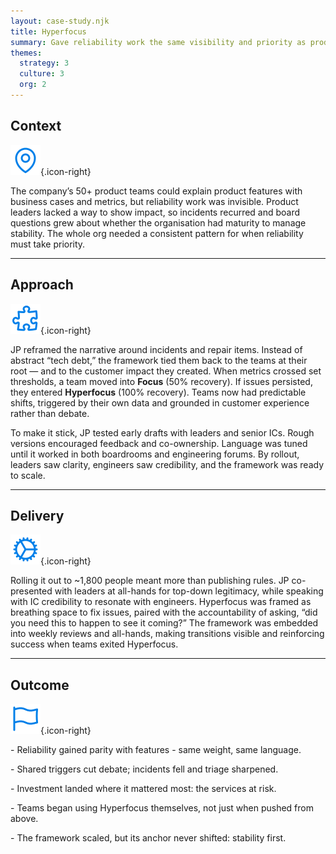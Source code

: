 ```yaml
---
layout: case-study.njk
title: Hyperfocus
summary: Gave reliability work the same visibility and priority as product features, ending the cycle of recurring incidents across 50+ product teams. 
themes:
  strategy: 3
  culture: 3
  org: 2
---
```


## Context

![Context](/assets/context.svg){.icon-right}

The company’s  50+ product teams could explain product features with business cases and metrics, but reliability work was invisible. Product leaders lacked a way to show impact, so incidents recurred and board questions grew about whether the organisation had maturity to manage stability. The whole org needed a consistent pattern for when reliability must take priority.

---

## Approach

![Approach](/assets/approach.svg){.icon-right}

JP reframed the narrative around incidents and repair items. Instead of abstract “tech debt,” the framework tied them back to the teams at their root — and to the customer impact they created. When metrics crossed set thresholds, a team moved into **Focus** (50% recovery). If issues persisted, they entered **Hyperfocus** (100% recovery). Teams now had predictable shifts, triggered by their own data and grounded in customer experience rather than debate.

To make it stick, JP tested early drafts with leaders and senior ICs. Rough versions encouraged feedback and co-ownership. Language was tuned until it worked in both boardrooms and engineering forums. By rollout, leaders saw clarity, engineers saw credibility, and the framework was ready to scale.

---

## Delivery

![Delivery](/assets/delivery.svg){.icon-right}

Rolling it out to ~1,800 people meant more than publishing rules. JP co-presented with leaders at all-hands for top-down legitimacy, while speaking with IC credibility to resonate with engineers. Hyperfocus was framed as breathing space to fix issues, paired with the accountability of asking, “did you need this to happen to see it coming?” The framework was embedded into weekly reviews and all-hands, making transitions visible and reinforcing success when teams exited Hyperfocus.

---

## Outcome

![Delivery](/assets/outcome.svg){.icon-right}

\- Reliability gained parity with features - same weight, same language.

\- Shared triggers cut debate; incidents fell and triage sharpened.

\- Investment landed where it mattered most: the services at risk.

\- Teams began using Hyperfocus themselves, not just when pushed from above.

\- The framework scaled, but its anchor never shifted: stability first.
